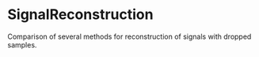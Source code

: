 # SignalReconstruction
Comparison of several methods for reconstruction of signals with dropped samples.
